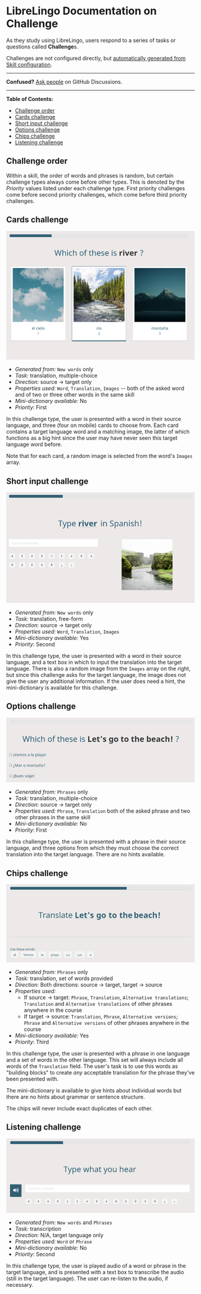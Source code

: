# LibreLingo Documentation on Challenge

As they study using LibreLingo, users respond to a series of tasks or questions called **Challenge**s.

Challenges are not configured directly, but [automatically generated from Skill configuration](skill.md#how-skills-are-taught-to-the-user).

---

**Confused?**
[Ask people](https://github.com/LibreLingo/LibreLingo/discussions) on GitHub Discussions.

---

**Table of Contents:**
- [Challenge order](#challenge-order)
- [Cards challenge](#cards-challenge)
- [Short input challenge](#short-input-challenge)
- [Options challenge](#options-challenge)
- [Chips challenge](#chips-challenge)
- [Listening challenge](#listening-challenge)

## Challenge order

Within a skill, the order of words and phrases is random, but certain challenge types always come before other types. This is denoted by the *Priority* values listed under each challenge type. First priority challenges come before second priority challenges, which come before third priority challenges.

## Cards challenge

![Text asks the user: which of these is "river"?. Below this heading are three cards. Each card contains a Spanish word and corresponding image. In the center the correct choice (río) is selected.](/docs/screenshots/cards-challenge.png)

- *Generated from:* `New words` only
- *Task:* translation, multiple-choice
- *Direction:* source -> target only
- *Properties used:* `Word`, `Translation`, `Images` -- both of the asked word and of two or three other words in the same skill
- *Mini-dictionary available:* No
- *Priority*: First

In this challenge type, the user is presented with a word in their source language, and three (four on mobile) cards to choose from. Each card contains a target language word and a matching image, the latter of which functions as a big hint since the user may have never seen this target language word before.

Note that for each card, a random image is selected from the word's `Images` array.

## Short input challenge

![Text asks the user to type the word "river" in Spanish. Below this heading is a text box, and underneath that a set of buttons to insert Spanish-specific characters. At right is an image of a river.](/docs/screenshots/short-input-challenge.png)

- *Generated from:* `New words` only
- *Task:* translation, free-form
- *Direction:* source -> target only
- *Properties used:* `Word`, `Translation`, `Images`
- *Mini-dictionary available:* Yes
- *Priority*: Second

In this challenge type, the user is presented with a word in their source language, and a text box in which to input the translation into the target language. There is also a random image from the `Images` array on the right, but since this challenge asks for the target language, the image does not give the user any additional information. If the user does need a hint, the mini-dictionary is available for this challenge.

## Options challenge

![Text asks the user which one of the options is \"Let's go to the beach!\". Below this question are three Spanish sentences with radio buttons to their left.](/docs/screenshots/options-challenge.png)

- *Generated from:* `Phrases` only
- *Task:* translation, multiple-choice
- *Direction:* source -> target only
- *Properties used:* `Phrase`, `Translation` both of the asked phrase and two other phrases in the same skill
- *Mini-dictionary available:* No
- *Priority*: First

In this challenge type, the user is presented with a phrase in their source language, and three options from which they must choose the correct translation into the target language. There are no hints available.

## Chips challenge

![Text instructs the user to translate the phrase "Let's go to the beach!". At the bottom of the image, there is a group of draggable Spanish words.](/docs/screenshots/chips-challenge.png)

- *Generated from:* `Phrases` only
- *Task:* translation, set of words provided
- *Direction:* Both directions: source -> target, target -> source
- *Properties used:*
  - If source -> target: `Phrase`, `Translation`, `Alternative translations`; `Translation` and `Alternative translations` of other phrases anywhere in the course
  - If target -> source: `Translation`, `Phrase`, `Alternative versions`; `Phrase` and `Alternative versions` of other phrases anywhere in the course
- *Mini-dictionary available:* Yes
- *Priority*: Third

In this challenge type, the user is presented with a phrase in one language and a set of words in the other language. This set will always include all words of the `Translation` field. The user's task is to use this words as "building blocks" to create *any* acceptable translation for the phrase they've been presented with.

The mini-dictionary is available to give hints about individual words but there are no hints about grammar or sentence structure.

The chips will never include exact duplicates of each other.

## Listening challenge

![Text instructs the user: "Type what you hear". Below this heading is a text box, and underneath that a set of buttons to insert Spanish-specific characters.](/docs/screenshots/listening-challenge.png)

- *Generated from:* `New words` and `Phrases`
- *Task:* transcription
- *Direction:* N/A, target language only
- *Properties used:* `Word` or `Phrase`
- *Mini-dictionary available:* No
- *Priority*: Second

In this challenge type, the user is played audio of a word or phrase in the target language, and is presented with a text box to transcribe the audio (still in the target language). The user can re-listen to the audio, if necessary.
